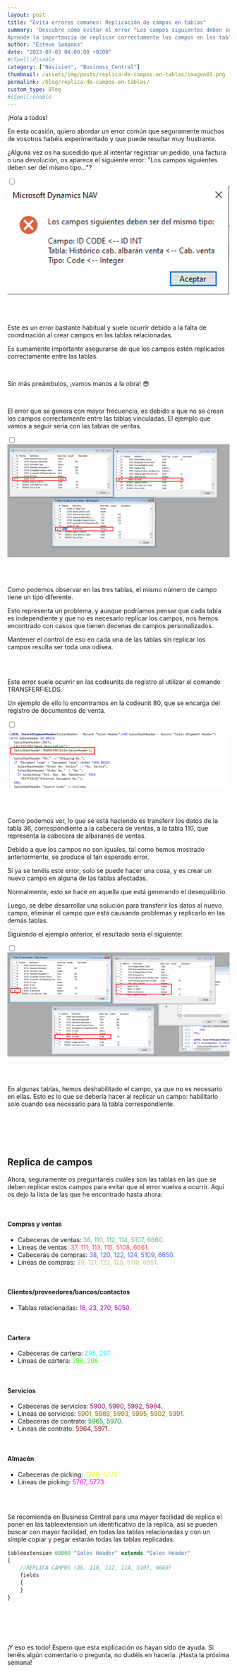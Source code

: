 ```yaml
---
layout: post
title: "Evita errores comunes: Replicación de campos en tablas"
summary: 'Descubre cómo evitar el error "Los campos siguientes deben ser del mismo tipo..." al registrar pedidos, facturas, devoluciones....  
Aprende la importancia de replicar correctamente los campos en las tablas. Obtén consejos prácticos y soluciones para mantener la coherencia de los campos y evitar dolores de cabeza en tu sistema.'
author: "Esteve Sanpons"
date: "2023-07-03 04:00:00 +0200"
#cSpell:disable
category: ["Navision", "Business_Central"]
thumbnail: /assets/img/posts/replica-de-campos-en-tablas/imagen01.png
permalink: /blog/replica-de-campos-en-tablas/
custom_type: Blog
#cSpell:enable
---
```


¡Hola a todos!

En esta ocasión, quiero abordar un error común que seguramente muchos de vosotros habéis experimentado y que puede resultar muy frustrante.

¿Alguna vez os ha sucedido que al intentar registrar un pedido, una factura o una devolución, os aparece el siguiente error:
"Los campos siguientes deben ser del mismo tipo..."?

<input type="checkbox" id="image-checkbox-02" class="image-checkbox">
<label for="image-checkbox-02"  class="image-label">
    <img class="img-container" src="/assets/img/posts/replica-de-campos-en-tablas/imagen02.png">
</label>

<br><br>

Este es un error bastante habitual y suele ocurrir debido a la falta de coordinación al crear campos en las tablas relacionadas.

Es sumamente importante asegurarse de que los campos estén replicados correctamente entre las tablas.

<br>

Sin más preámbulos, ¡vamos manos a la obra! :sunglasses:

<br>

El error que se genera con mayor frecuencia, es debido a que no se crean los campos correctamente entre las tablas vinculadas. El ejemplo que vamos a seguir seria con las tablas de ventas.

<input type="checkbox" id="image-checkbox-03" class="image-checkbox">
<label for="image-checkbox-03"  class="image-label">
    <img class="img-container" src="/assets/img/posts/replica-de-campos-en-tablas/imagen03.png">
</label>

<br><br>

Como podemos observar en las tres tablas, el mismo número de campo tiene un tipo diferente.

Esto representa un problema, y aunque podríamos pensar que cada tabla es independiente y que no es necesario replicar los campos, nos hemos encontrado con casos que tienen decenas de campos personalizados.

Mantener el control de eso en cada una de las tablas sin replicar los campos resulta ser toda una odisea.

<br><br>

Este error suele ocurrir en las codeunits de registro al utilizar el comando TRANSFERFIELDS.

Un ejemplo de ello lo encontramos en la codeunit 80, que se encarga del registro de documentos de venta.

<input type="checkbox" id="image-checkbox-04" class="image-checkbox">
<label for="image-checkbox-04"  class="image-label">
    <img class="img-container" src="/assets/img/posts/replica-de-campos-en-tablas/imagen04.png">
</label>

<br><br>

Como podemos ver, lo que se está haciendo es transferir los datos de la tabla 36, correspondiente a la cabecera de ventas, a la tabla 110, que representa la cabecera de albaranes de ventas.

Debido a que los campos no son iguales, tal como hemos mostrado anteriormente, se produce el tan esperado error.

Si ya se tenéis este error, solo se puede hacer una cosa, y es crear un nuevo campo en alguna de las tablas afectadas.

Normalmente, esto se hace en aquella que está generando el desequilibrio.

Luego, se debe desarrollar una solución para transferir los datos al nuevo campo, eliminar el campo que está causando problemas y replicarlo en las demás tablas.

Siguiendo el ejemplo anterior, el resultado sería el siguiente:

<input type="checkbox" id="image-checkbox-05" class="image-checkbox">
<label for="image-checkbox-05"  class="image-label">
    <img class="img-container" src="/assets/img/posts/replica-de-campos-en-tablas/imagen05.png">
</label>

<br><br>

En algunas tablas, hemos deshabilitado el campo, ya que no es necesario en ellas. Esto es lo que se debería hacer al replicar un campo: habilitarlo solo cuando sea necesario para la tabla correspondiente.

<br><br><br><br>

## Replica de campos

Ahora, seguramente os preguntareis cuáles son las tablas en las que se deben replicar estos campos para evitar que el error vuelva a ocurrir. Aquí os dejo la lista de las que he encontrado hasta ahora:

<br>

#### Compras y ventas

-   Cabeceras de ventas: <specialDiv style="color: #6BB47F">36, 110, 112, 114, 5107, 6660.</specialDiv>
-   Líneas de ventas: <specialDiv style="color: #FF4C4C">37, 111, 113, 115, 5108, 6661.</specialDiv>
-   Cabeceras de compras: <specialDiv style="color: #4C63D6">38, 120, 122, 124, 5109, 6650.</specialDiv>
-   Líneas de compras: <specialDiv style="color: #BFC681">39, 121, 123, 125, 5110, 6651.</specialDiv>

<br>

#### Clientes/proveedores/bancos/contactos

-   Tablas relacionadas: <specialDiv style="color: #980EA9">18, 23, 270, 5050.</specialDiv>

<br>

#### Cartera

-   Cabeceras de cartera: <specialDiv style="color: #02FFF7">295, 297.</specialDiv>
-   Líneas de cartera: <specialDiv style="color: #2EFF00">296, 298.</specialDiv>

<br>

#### Servicios

-   Cabeceras de servicios: <specialDiv style="color: #8E0965">5900, 5990, 5992, 5994.</specialDiv>
-   Líneas de servicios: <specialDiv style="color: #8E6809">5901, 5989, 5993, 5995, 5902, 5991.</specialDiv>
-   Cabeceras de contrato: <specialDiv style="color: #098E27">5965, 5970.</specialDiv>
-   Líneas de contrato: <specialDiv style="color: #8E0909">5964, 5971.</specialDiv>

<br>

#### Almacén

-   Cabeceras de picking: <specialDiv style="color: #E4FF00">5766, 5772</specialDiv>
-   Líneas de picking: <specialDiv style="color: #FF00F0">5767, 5773</specialDiv>

<br><br>

Se recomienda en Business Central para una mayor facilidad de replica el poner en las tableextension un identificativo de la replica, así se pueden buscar con mayor facilidad, en todas las tablas relacionadas y con un simple copiar y pegar estarán todas las tablas replicadas.

```javascript
tableextension 60000 "Sales Header" extends "Sales Header"
{
    //REPLICA CAMPOS (36, 110, 112, 114, 5107, 6660)
    fields
    {
    }
}

```

<br><br><br><br>

¡Y eso es todo! Espero que esta explicación os hayan sido de ayuda. Si tenéis algún comentario o pregunta, no dudéis en hacerla. ¡Hasta la próxima semana!
